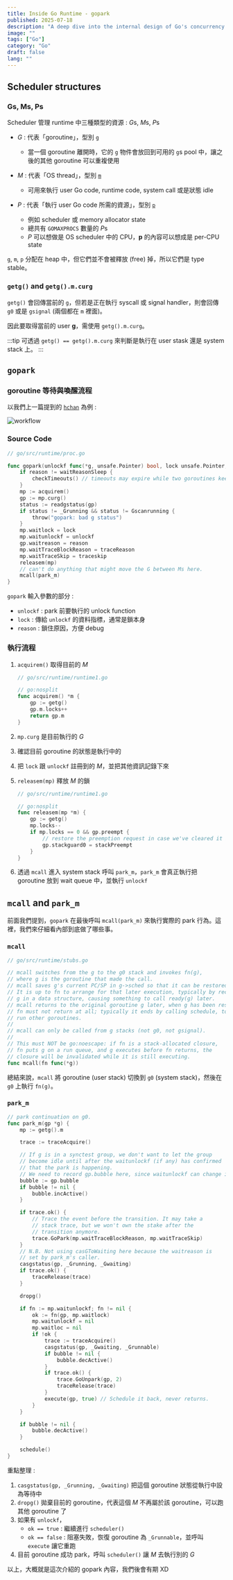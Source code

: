 ```yaml
---
title: Inside Go Runtime - gopark
published: 2025-07-18
description: "A deep dive into the internal design of Go's concurrency model through source code analysis."
image: ""
tags: ["Go"]
category: "Go"
draft: false
lang: ""
---
```


## Scheduler structures

### Gs, Ms, Ps

Scheduler 管理 runtime 中三種類型的資源 : *G*s, *M*s, *P*s

- _G_ : 代表「goroutine」，型別 [`g`](https://github.com/golang/go/blob/66536242fce34787230c42078a7bbd373ef8dcb0/src/runtime/runtime2.go#L394)

  - 當一個 goroutine 離開時，它的 `g` 物件會放回到可用的 `g`s pool 中，讓之後的其他 goroutine 可以重複使用

- _M_ : 代表「OS thread」，型別 [`m`](https://github.com/golang/go/blob/66536242fce34787230c42078a7bbd373ef8dcb0/src/runtime/runtime2.go#L532)

  - 可用來執行 user Go code, runtime code, system call 或是狀態 idle

- _P_ : 代表「執行 user Go code 所需的資源」，型別 [`p`](https://github.com/golang/go/blob/66536242fce34787230c42078a7bbd373ef8dcb0/src/runtime/runtime2.go#L642)

  - 例如 scheduler 或 memory allocator state
  - 總共有 `GOMAXPROCS` 數量的 *P*s
  - _P_ 可以想做是 OS scheduler 中的 CPU，**p** 的內容可以想成是 per-CPU state

`g`, `m`, `p` 分配在 heap 中，但它們並不會被釋放 (free) 掉，所以它們是 type stable。

### `getg()` and `getg().m.curg`

`getg()` 會回傳當前的 `g`，但若是正在執行 syscall 或 signal handler，則會回傳 `g0` 或是 `gsignal` (兩個都在 `m` 裡面)。

因此要取得當前的 user **g**，需使用 `getg().m.curg`。

:::tip
可透過 `getg() == getg().m.curg` 來判斷是執行在 user stask 還是 system stack 上。
:::

## `gopark`

### goroutine 等待與喚醒流程

以我們上一篇提到的 [`hchan`](./20250717.md) 為例 :

![workflow](./_1.png)

### Source Code

```go
// go/src/runtime/proc.go

func gopark(unlockf func(*g, unsafe.Pointer) bool, lock unsafe.Pointer, reason waitReason, traceReason traceBlockReason, traceskip int) {
    if reason != waitReasonSleep {
        checkTimeouts() // timeouts may expire while two goroutines keep the scheduler busy
    }
    mp := acquirem()
    gp := mp.curg()
    status := readgstatus(gp)
    if status != _Grunning && status != Gscanrunning {
        throw("gopark: bad g status")
    }
    mp.waitlock = lock
    mp.waitunlockf = unlockf
    gp.waitreason = reason
    mp.waitTraceBlockReason = traceReason
    mp.waitTraceSkip = traceskip
    releasem(mp)
    // can't do anything that might move the G between Ms here.
    mcall(park_m)
}
```

`gopark` 輸入參數的部分 :

- `unlockf` : park 前要執行的 unlock function
- `lock` : 傳給 `unlockf` 的資料指標，通常是鎖本身
- `reason` : 鎖住原因，方便 debug

### 執行流程

1. `acquirem()` 取得目前的 _M_

   ```go
   // go/src/runtime/runtime1.go

   // go:nosplit
   func acquirem() *m {
       gp := getg()
       gp.m.locks++
       return gp.m
   }
   ```

2. `mp.curg` 是目前執行的 _G_
3. 確認目前 goroutine 的狀態是執行中的
4. 把 `lock` 跟 `unlockf` 註冊到的 _M_，並把其他資訊記錄下來
5. `releasem(mp)` 釋放 _M_ 的鎖

   ```go
   // go/src/runtime/runtime1.go

   // go:nosplit
   func releasem(mp *m) {
       gp := getg()
       mp.locks--
       if mp.locks == 0 && gp.preempt {
           // restore the preemption request in case we've cleared it in newstack
           gp.stackguard0 = stackPreempt
       }
   }
   ```

6. 透過 `mcall` 進入 system stack 呼叫 `park_m`，`park_m` 會真正執行把 goroutine 放到 wait queue 中，並執行 `unlockf`

## `mcall` and `park_m`

前面我們提到，`gopark` 在最後呼叫 `mcall(park_m)` 來執行實際的 park 行為。這裡，我們來仔細看內部到底做了哪些事。

### `mcall`

```go
// go/src/runtime/stubs.go

// mcall switches from the g to the g0 stack and invokes fn(g),
// where g is the goroutine that made the call.
// mcall saves g's current PC/SP in g->sched so that it can be restored later.
// It is up to fn to arrange for that later execution, typically by recording
// g in a data structure, causing something to call ready(g) later.
// mcall returns to the original goroutine g later, when g has been rescheduled.
// fn must not return at all; typically it ends by calling schedule, to let the m
// run other goroutines.
//
// mcall can only be called from g stacks (not g0, not gsignal).
//
// This must NOT be go:noescape: if fn is a stack-allocated closure,
// fn puts g on a run queue, and g executes before fn returns, the
// closure will be invalidated while it is still executing.
func mcall(fn func(*g))
```

總結來說，`mcall` 將 goroutine (user stack) 切換到 `g0` (system stack)，然後在 `g0` 上執行 `fn(g)`。

### `park_m`

```go
// park continuation on g0.
func park_m(gp *g) {
    mp := getg().m

    trace := traceAcquire()

    // If g is in a synctest group, we don't want to let the group
    // become idle until after the waitunlockf (if any) has confirmed
    // that the park is happening.
    // We need to record gp.bubble here, since waitunlockf can change it.
    bubble := gp.bubble
    if bubble != nil {
        bubble.incActive()
    }

    if trace.ok() {
        // Trace the event before the transition. It may take a
        // stack trace, but we won't own the stake after the
        // transition anymore.
        trace.GoPark(mp.waitTraceBlockReason, mp.waitTraceSkip)
    }
    // N.B. Not using casGToWaiting here because the waitreason is
    // set by park_m's caller.
    casgstatus(gp, _Grunning, _Gwaiting)
    if trace.ok() {
		traceRelease(trace)
	}

	dropg()

    if fn := mp.waitunlockf; fn != nil {
        ok := fn(gp, mp.waitlock)
        mp.waitunlockf = nil
        mp.waitloc = nil
        if !ok {
            trace := traceAcquire()
			casgstatus(gp, _Gwaiting, _Grunnable)
			if bubble != nil {
				bubble.decActive()
			}
			if trace.ok() {
				trace.GoUnpark(gp, 2)
				traceRelease(trace)
			}
            execute(gp, true) // Schedule it back, never returns.
        }
    }

    if bubble != nil {
		bubble.decActive()
	}

	schedule()
}
```

重點整理 :

1. `casgstatus(gp, _Grunning, _Gwaiting)` 把這個 goroutine 狀態從執行中設為等待中
2. `dropg()` 拋棄目前的 goroutine，代表這個 _M_ 不再屬於該 goroutine，可以跑其他 goroutine 了
3. 如果有 `unlockf`，
   - `ok == true` : 繼續進行 `scheduler()`
   - `ok == false` : 阻塞失敗，恢復 goroutine 為 `_Grunnable`，並呼叫 `execute` 讓它重跑
4. 目前 goroutine 成功 park，呼叫 `scheduler()` 讓 _M_ 去執行別的 _G_

以上，大概就是這次介紹的 gopark 內容，我們後會有期 XD
